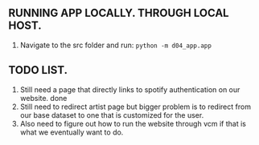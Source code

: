 ## RUNNING APP LOCALLY. THROUGH LOCAL HOST.
1. Navigate to the src folder and run:
`python -m d04_app.app`

## TODO LIST.
1. Still need a page that directly links to spotify authentication on our website. done
2. Still need to redirect artist page but bigger problem is to redirect from our base dataset to one that is customized for the user.
3. Also need to figure out how to run the website through vcm if that is what we eventually want to do.




